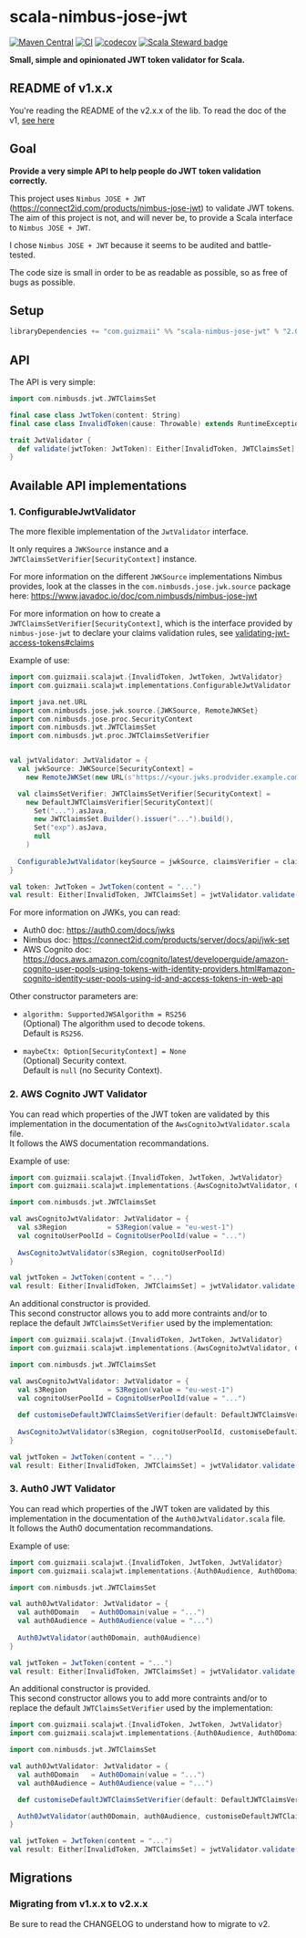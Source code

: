 # scala-nimbus-jose-jwt

[![Maven Central](https://maven-badges.herokuapp.com/maven-central/com.guizmaii/scala-nimbus-jose-jwt/badge.svg)](https://maven-badges.herokuapp.com/maven-central/com.guizmaii/scala-nimbus-jose-jwt)
[![CI](https://github.com/guizmaii/scala-nimbus-jose-jwt/actions/workflows/CI.yaml/badge.svg)](https://github.com/guizmaii/scala-nimbus-jose-jwt/actions/workflows/CI.yaml)
[![codecov](https://codecov.io/gh/guizmaii/scala-nimbus-jose-jwt/branch/master/graph/badge.svg)](https://codecov.io/gh/guizmaii/scala-nimbus-jose-jwt)
[![Scala Steward badge](https://img.shields.io/badge/Scala_Steward-helping-blue.svg?style=flat&logo=data:image/png;base64,iVBORw0KGgoAAAANSUhEUgAAAA4AAAAQCAMAAAARSr4IAAAAVFBMVEUAAACHjojlOy5NWlrKzcYRKjGFjIbp293YycuLa3pYY2LSqql4f3pCUFTgSjNodYRmcXUsPD/NTTbjRS+2jomhgnzNc223cGvZS0HaSD0XLjbaSjElhIr+AAAAAXRSTlMAQObYZgAAAHlJREFUCNdNyosOwyAIhWHAQS1Vt7a77/3fcxxdmv0xwmckutAR1nkm4ggbyEcg/wWmlGLDAA3oL50xi6fk5ffZ3E2E3QfZDCcCN2YtbEWZt+Drc6u6rlqv7Uk0LdKqqr5rk2UCRXOk0vmQKGfc94nOJyQjouF9H/wCc9gECEYfONoAAAAASUVORK5CYII=)](https://scala-steward.org)

**Small, simple and opinionated JWT token validator for Scala.**

## README of v1.x.x

You're reading the README of the v2.x.x of the lib.
To read the doc of the v1, [see here](https://github.com/guizmaii/scala-nimbus-jose-jwt/tree/v1.0.2)

## Goal

**Provide a very simple API to help people do JWT token validation correctly.**

This project uses `Nimbus JOSE + JWT` (https://connect2id.com/products/nimbus-jose-jwt) to validate JWT tokens.
The aim of this project is not, and will never be, to provide a Scala interface to `Nimbus JOSE + JWT`.

I chose `Nimbus JOSE + JWT` because it seems to be audited and battle-tested.

The code size is small in order to be as readable as possible, so as free of bugs as possible.

## Setup

```scala
libraryDependencies += "com.guizmaii" %% "scala-nimbus-jose-jwt" % "2.0.0-RC1"
```

## API

The API is very simple:

```scala
import com.nimbusds.jwt.JWTClaimsSet

final case class JwtToken(content: String)
final case class InvalidToken(cause: Throwable) extends RuntimeException(cause.getMessage, cause)

trait JwtValidator {
  def validate(jwtToken: JwtToken): Either[InvalidToken, JWTClaimsSet]
}
```

## Available API implementations

### 1. ConfigurableJwtValidator

The more flexible implementation of the `JwtValidator` interface.

It only requires a `JWKSource` instance and a `JWTClaimsSetVerifier[SecurityContext]` instance.    

For more information on the different `JWKSource` implementations Nimbus provides, look at the classes in the `com.nimbusds.jose.jwk.source` package here: https://www.javadoc.io/doc/com.nimbusds/nimbus-jose-jwt    

For more information on how to create a `JWTClaimsSetVerifier[SecurityContext]`, which is the interface provided by `nimbus-jose-jwt` to
declare your claims validation rules, see [validating-jwt-access-tokens#claims](https://connect2id.com/products/nimbus-jose-jwt/examples/validating-jwt-access-tokens#claims)

Example of use:
```scala
import com.guizmaii.scalajwt.{InvalidToken, JwtToken, JwtValidator}
import com.guizmaii.scalajwt.implementations.ConfigurableJwtValidator

import java.net.URL
import com.nimbusds.jose.jwk.source.{JWKSource, RemoteJWKSet}
import com.nimbusds.jose.proc.SecurityContext
import com.nimbusds.jwt.JWTClaimsSet
import com.nimbusds.jwt.proc.JWTClaimsSetVerifier


val jwtValidator: JwtValidator = {
  val jwkSource: JWKSource[SecurityContext] = 
    new RemoteJWKSet(new URL(s"https://<your.jwks.prodvider.example.com>/.well-known/jwks.json"))

  val claimsSetVerifier: JWTClaimsSetVerifier[SecurityContext] =
    new DefaultJWTClaimsVerifier[SecurityContext](
      Set("...").asJava,
      new JWTClaimsSet.Builder().issuer("...").build(),
      Set("exp").asJava,
      null
    )
  
  ConfigurableJwtValidator(keySource = jwkSource, claimsVerifier = claimsSetVerifier)
}

val token: JwtToken = JwtToken(content = "...")
val result: Either[InvalidToken, JWTClaimsSet] = jwtValidator.validate(token)
```

For more information on JWKs, you can read:   
  - Auth0 doc: https://auth0.com/docs/jwks    
  - Nimbus doc: https://connect2id.com/products/server/docs/api/jwk-set       
  - AWS Cognito doc: https://docs.aws.amazon.com/cognito/latest/developerguide/amazon-cognito-user-pools-using-tokens-with-identity-providers.html#amazon-cognito-identity-user-pools-using-id-and-access-tokens-in-web-api

Other constructor parameters are:

  - `algorithm: SupportedJWSAlgorithm = RS256`   
    (Optional) The algorithm used to decode tokens.   
    Default is `RS256`.

  - `maybeCtx: Option[SecurityContext] = None`   
    (Optional) Security context.    
    Default is `null` (no Security Context).
    
### 2. AWS Cognito JWT Validator

You can read which properties of the JWT token are validated by this implementation in the documentation of the `AwsCognitoJwtValidator.scala` file.      
It follows the AWS documentation recommandations.

Example of use:
```scala
import com.guizmaii.scalajwt.{InvalidToken, JwtToken, JwtValidator}
import com.guizmaii.scalajwt.implementations.{AwsCognitoJwtValidator, CognitoUserPoolId, S3Region}

import com.nimbusds.jwt.JWTClaimsSet

val awsCognitoJwtValidator: JwtValidator = {
  val s3Region          = S3Region(value = "eu-west-1")
  val cognitoUserPoolId = CognitoUserPoolId(value = "...")
  
  AwsCognitoJwtValidator(s3Region, cognitoUserPoolId)
}

val jwtToken = JwtToken(content = "...")
val result: Either[InvalidToken, JWTClaimsSet] = jwtValidator.validate(token)
```

An additional constructor is provided.    
This second constructor allows you to add more contraints and/or to replace the default `JWTClaimsSetVerifier` used by the implementation:

```scala
import com.guizmaii.scalajwt.{InvalidToken, JwtToken, JwtValidator}
import com.guizmaii.scalajwt.implementations.{AwsCognitoJwtValidator, CognitoUserPoolId, S3Region}

import com.nimbusds.jwt.JWTClaimsSet

val awsCognitoJwtValidator: JwtValidator = {
  val s3Region          = S3Region(value = "eu-west-1")
  val cognitoUserPoolId = CognitoUserPoolId(value = "...")
  
  def customiseDefaultJWTClaimsSetVerifier(default: DefaultJWTClaimsVerifier[SecurityContext]): JWTClaimsSetVerifier[SecurityContext] = ??? // To implement
  
  AwsCognitoJwtValidator(s3Region, cognitoUserPoolId, customiseDefaultJWTClaimsSetVerifier)
}

val jwtToken = JwtToken(content = "...")
val result: Either[InvalidToken, JWTClaimsSet] = jwtValidator.validate(token)
```

### 3. Auth0 JWT Validator

You can read which properties of the JWT token are validated by this implementation in the documentation of the `Auth0JwtValidator.scala` file.      
It follows the Auth0 documentation recommandations.

Example of use:
```scala
import com.guizmaii.scalajwt.{InvalidToken, JwtToken, JwtValidator}
import com.guizmaii.scalajwt.implementations.{Auth0Audience, Auth0Domain, Auth0JwtValidator}

import com.nimbusds.jwt.JWTClaimsSet

val auth0JwtValidator: JwtValidator = {
  val auth0Domain   = Auth0Domain(value = "...")
  val auth0Audience = Auth0Audience(value = "...")
  
  Auth0JwtValidator(auth0Domain, auth0Audience)
}

val jwtToken = JwtToken(content = "...")
val result: Either[InvalidToken, JWTClaimsSet] = jwtValidator.validate(token)
```

An additional constructor is provided.    
This second constructor allows you to add more contraints and/or to replace the default `JWTClaimsSetVerifier` used by the implementation:

```scala
import com.guizmaii.scalajwt.{InvalidToken, JwtToken, JwtValidator}
import com.guizmaii.scalajwt.implementations.{Auth0Audience, Auth0Domain, Auth0JwtValidator}

import com.nimbusds.jwt.JWTClaimsSet

val auth0JwtValidator: JwtValidator = {
  val auth0Domain   = Auth0Domain(value = "...")
  val auth0Audience = Auth0Audience(value = "...")

  def customiseDefaultJWTClaimsSetVerifier(default: DefaultJWTClaimsVerifier[SecurityContext]): JWTClaimsSetVerifier[SecurityContext] = ??? // To implement

  Auth0JwtValidator(auth0Domain, auth0Audience, customiseDefaultJWTClaimsSetVerifier)
}

val jwtToken = JwtToken(content = "...")
val result: Either[InvalidToken, JWTClaimsSet] = jwtValidator.validate(token)
```

## Migrations

### Migrating from v1.x.x to v2.x.x

Be sure to read the CHANGELOG to understand how to migrate to v2.
